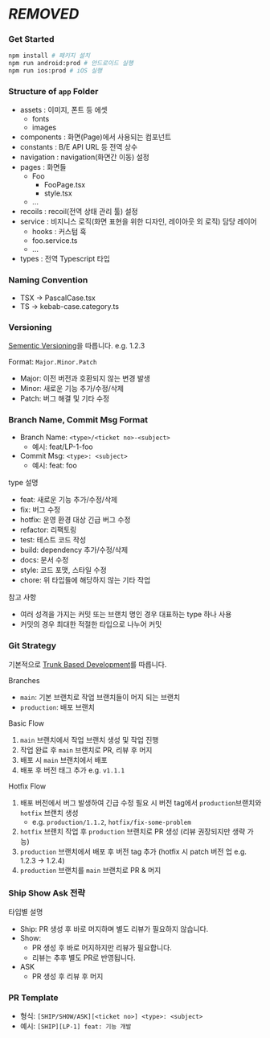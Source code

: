 # ***REMOVED***

### Get Started

```bash
npm install # 패키지 설치
npm run android:prod # 안드로이드 실행
npm run ios:prod # iOS 실행
```

### Structure of `app` Folder

- assets : 이미지, 폰트 등 에셋
  - fonts
  - images
- components : 화면(Page)에서 사용되는 컴포넌트
- constants : B/E API URL 등 전역 상수
- navigation : navigation(화면간 이동) 설정
- pages : 화면들
  - Foo
    - FooPage.tsx
    - style.tsx
  - ...
- recoils : recoil(전역 상태 관리 툴) 설정
- service : 비지니스 로직(화면 표현을 위한 디자인, 레이아웃 외 로직) 담당 레이어
  - hooks : 커스텀 훅
  - foo.service.ts
  - ...
- types : 전역 Typescript 타입

### Naming Convention

- TSX -> PascalCase.tsx
- TS -> kebab-case.category.ts

### Versioning

[Sementic Versioning](https://semver.org/)을 따릅니다. e.g. 1.2.3

Format: `Major.Minor.Patch`

- Major: 이전 버전과 호환되지 않는 변경 발생
- Minor: 새로운 기능 추가/수정/삭제
- Patch: 버그 해결 및 기타 수정

### Branch Name, Commit Msg Format

- Branch Name: `<type>/<ticket no>-<subject>`
  - 예시: feat/LP-1-foo
- Commit Msg: `<type>: <subject>`
  - 예시: feat: foo

type 설명

- feat: 새로운 기능 추가/수정/삭제
- fix: 버그 수정
- hotfix: 운영 환경 대상 긴급 버그 수정
- refactor: 리팩토링
- test: 테스트 코드 작성
- build: dependency 추가/수정/삭제
- docs: 문서 수정
- style: 코드 포맷, 스타일 수정
- chore: 위 타입들에 해당하지 않는 기타 작업

참고 사항

- 여러 성격을 가지는 커밋 또는 브랜치 명인 경우 대표하는 type 하나 사용
- 커밋의 경우 최대한 적절한 타입으로 나누어 커밋

### Git Strategy

기본적으로 [Trunk Based Development](https://trunkbaseddevelopment.com/)를 따릅니다.

Branches

- `main`: 기본 브랜치로 작업 브랜치들이 머지 되는 브랜치
- `production`: 배포 브랜치

Basic Flow

1. `main` 브랜치에서 작업 브랜치 생성 및 작업 진행
2. 작업 완료 후 `main` 브랜치로 PR, 리뷰 후 머지
3. 배포 시 `main` 브랜치에서 배포
4. 배포 후 버전 태그 추가 e.g. `v1.1.1`

Hotfix Flow

1. 배포 버전에서 버그 발생하여 긴급 수정 필요 시 버전 tag에서 `production`브랜치와 `hotfix` 브랜치 생성
   - e.g. `production/1.1.2`, `hotfix/fix-some-problem`
2. `hotfix` 브랜치 작업 후 `production` 브랜치로 PR 생성 (리뷰 권장되지만 생략 가능)
3. `production` 브랜치에서 배포 후 버전 tag 추가 (hotfix 시 patch 버전 업 e.g. 1.2.3 -> 1.2.4)
4. `production` 브랜치를 `main` 브랜치로 PR & 머지

### Ship Show Ask 전략

타입별 설명

- Ship: PR 생성 후 바로 머지하며 별도 리뷰가 필요하지 않습니다.
- Show:
  - PR 생성 후 바로 머지하지만 리뷰가 필요합니다.
  - 리뷰는 추후 별도 PR로 반영됩니다.
- ASK
  - PR 생성 후 리뷰 후 머지

### PR Template

- 형식: `[SHIP/SHOW/ASK][<ticket no>] <type>: <subject>`
- 예시: `[SHIP][LP-1] feat: 기능 개발`
